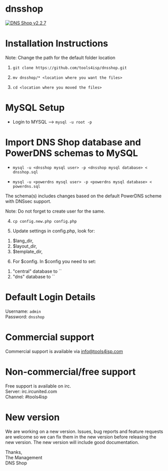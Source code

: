 dnsshop
=======

[![DNS Shop v2.2.7](https://img.shields.io/badge/DNS%20Shop-v2.2.7-brightgreen.svg)](https://github.com/tools4isp/dnsshop/tree/2.2.7) 


# Installation Instructions

<p>Note: Change the path for the default folder location</p>

1) `git clone https://github.com/tools4isp/dnsshop.git`

2) `mv dnsshop/* <location where you want the files>`

3) `cd <location where you moved the files>`

# MySQL Setup

* Login to MYSQL --> `mysql -u root -p`

# Import DNS Shop database and PowerDNS schemas to MySQL

* `mysql -u <dnsshop mysql user> -p <dnsshop mysql database> < dnsshop.sql`

* `mysql -u <powerdns mysql user> -p <powerdns mysql database> < powerdns.sql` 

<p>The schema(s) includes changes based on the default PowerDNS scheme with DNSsec support.</p>

<p>Note: Do not forget to create user for the same.</p>


4) `cp config.new.php config.php`

5) Update settings in config.php, look for: 
<ol>
<li>$lang_dir,</li>
<li>$layout_dir,</li>
<li>$template_dir,</li>
</ol>

6) For $config. In $config you need to set: 
<ol>
<li>"central" database to `<dnsshop mysql database>`</li>
<li>"dns" database to `<powerdns database>`</li>
</ol>

# Default Login Details

Username: `admin`<br />
Password: `dnsshop`

# Commercial support

Commercial support is available via info@tools4isp.com

# Non-commercial/free support

Free support is available on irc.<br />
Server: irc.ircunited.com<br />
Channel: #tools4isp

# New version

We are working on a new version. Issues, bug reports and feature requests are welcome so we can fix them in the new version before releasing the new version. The new version will include good documentation.

Thanks,<br />
The Management<br />
DNS Shop
